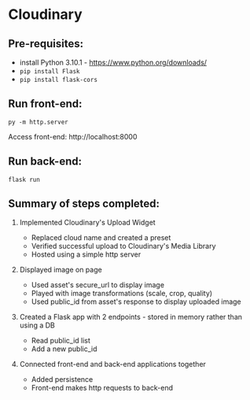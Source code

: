 # Cloudinary

## Pre-requisites:
- install Python 3.10.1 - https://www.python.org/downloads/
- `pip install Flask`
- `pip install flask-cors`

## Run front-end:
```
py -m http.server
```
Access front-end: http://localhost:8000

## Run back-end:
```
flask run
```

## Summary of steps completed:
1. Implemented Cloudinary's Upload Widget
    - Replaced cloud name and created a preset
    - Verified successful upload to Cloudinary's Media Library
    - Hosted using a simple http server

2. Displayed image on page
    - Used asset's secure_url to display image
    - Played with image transformations (scale, crop, quality)
    - Used public_id from asset's response to display uploaded image 

3. Created a Flask app with 2 endpoints - stored in memory rather than using a DB
    - Read public_id list
    - Add a new public_id

4. Connected front-end and back-end applications together
    - Added persistence
    - Front-end makes http requests to back-end
